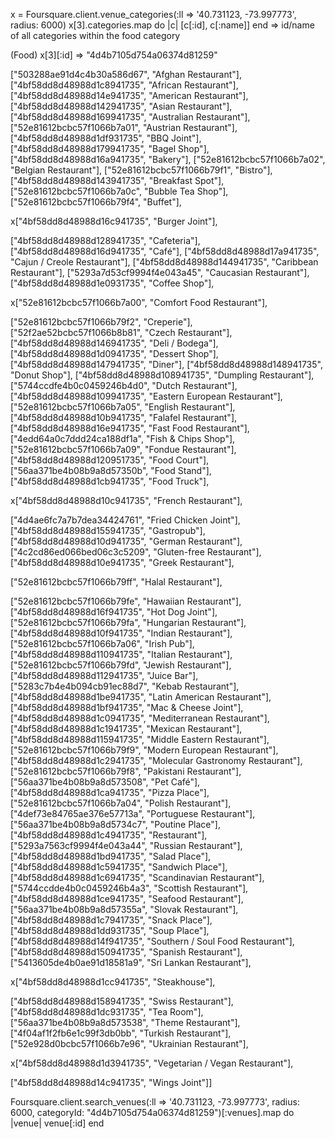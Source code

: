 

x = Foursquare.client.venue_categories(:ll => '40.731123, -73.997773', radius: 6000)
x[3].categories.map do |c|
    [c[:id], c[:name]]
end
=> id/name of all categories within the food category

(Food)
x[3][:id]
 => "4d4b7105d754a06374d81259"

["503288ae91d4c4b30a586d67", "Afghan Restaurant"],
["4bf58dd8d48988d1c8941735", "African Restaurant"],
["4bf58dd8d48988d14e941735", "American Restaurant"],
["4bf58dd8d48988d142941735", "Asian Restaurant"],
["4bf58dd8d48988d169941735", "Australian Restaurant"],
["52e81612bcbc57f1066b7a01", "Austrian Restaurant"],
["4bf58dd8d48988d1df931735", "BBQ Joint"],
["4bf58dd8d48988d179941735", "Bagel Shop"],
["4bf58dd8d48988d16a941735", "Bakery"],
["52e81612bcbc57f1066b7a02", "Belgian Restaurant"],
["52e81612bcbc57f1066b79f1", "Bistro"],
["4bf58dd8d48988d143941735", "Breakfast Spot"],
["52e81612bcbc57f1066b7a0c", "Bubble Tea Shop"],
["52e81612bcbc57f1066b79f4", "Buffet"],

x["4bf58dd8d48988d16c941735", "Burger Joint"],

["4bf58dd8d48988d128941735", "Cafeteria"],
["4bf58dd8d48988d16d941735", "Café"],
["4bf58dd8d48988d17a941735", "Cajun / Creole Restaurant"],
["4bf58dd8d48988d144941735", "Caribbean Restaurant"],
["5293a7d53cf9994f4e043a45", "Caucasian Restaurant"],
["4bf58dd8d48988d1e0931735", "Coffee Shop"],

x["52e81612bcbc57f1066b7a00", "Comfort Food Restaurant"],

["52e81612bcbc57f1066b79f2", "Creperie"],
["52f2ae52bcbc57f1066b8b81", "Czech Restaurant"],
["4bf58dd8d48988d146941735", "Deli / Bodega"],
["4bf58dd8d48988d1d0941735", "Dessert Shop"],
["4bf58dd8d48988d147941735", "Diner"],
["4bf58dd8d48988d148941735", "Donut Shop"],
["4bf58dd8d48988d108941735", "Dumpling Restaurant"],
["5744ccdfe4b0c0459246b4d0", "Dutch Restaurant"],
["4bf58dd8d48988d109941735", "Eastern European Restaurant"],
["52e81612bcbc57f1066b7a05", "English Restaurant"],
["4bf58dd8d48988d10b941735", "Falafel Restaurant"],
["4bf58dd8d48988d16e941735", "Fast Food Restaurant"],
["4edd64a0c7ddd24ca188df1a", "Fish & Chips Shop"],
["52e81612bcbc57f1066b7a09", "Fondue Restaurant"],
["4bf58dd8d48988d120951735", "Food Court"],
["56aa371be4b08b9a8d57350b", "Food Stand"],
["4bf58dd8d48988d1cb941735", "Food Truck"],

x["4bf58dd8d48988d10c941735", "French Restaurant"],

["4d4ae6fc7a7b7dea34424761", "Fried Chicken Joint"],
["4bf58dd8d48988d155941735", "Gastropub"],
["4bf58dd8d48988d10d941735", "German Restaurant"],
["4c2cd86ed066bed06c3c5209", "Gluten-free Restaurant"],
["4bf58dd8d48988d10e941735", "Greek Restaurant"],

["52e81612bcbc57f1066b79ff", "Halal Restaurant"],

["52e81612bcbc57f1066b79fe", "Hawaiian Restaurant"],
["4bf58dd8d48988d16f941735", "Hot Dog Joint"],
["52e81612bcbc57f1066b79fa", "Hungarian Restaurant"],
["4bf58dd8d48988d10f941735", "Indian Restaurant"],
["52e81612bcbc57f1066b7a06", "Irish Pub"],
["4bf58dd8d48988d110941735", "Italian Restaurant"],
["52e81612bcbc57f1066b79fd", "Jewish Restaurant"],
["4bf58dd8d48988d112941735", "Juice Bar"],
["5283c7b4e4b094cb91ec88d7", "Kebab Restaurant"],
["4bf58dd8d48988d1be941735", "Latin American Restaurant"],
["4bf58dd8d48988d1bf941735", "Mac & Cheese Joint"],
["4bf58dd8d48988d1c0941735", "Mediterranean Restaurant"],
["4bf58dd8d48988d1c1941735", "Mexican Restaurant"],
["4bf58dd8d48988d115941735", "Middle Eastern Restaurant"],
["52e81612bcbc57f1066b79f9", "Modern European Restaurant"],
["4bf58dd8d48988d1c2941735", "Molecular Gastronomy Restaurant"],
["52e81612bcbc57f1066b79f8", "Pakistani Restaurant"],
["56aa371be4b08b9a8d573508", "Pet Café"],
["4bf58dd8d48988d1ca941735", "Pizza Place"],
["52e81612bcbc57f1066b7a04", "Polish Restaurant"],
["4def73e84765ae376e57713a", "Portuguese Restaurant"],
["56aa371be4b08b9a8d5734c7", "Poutine Place"],
["4bf58dd8d48988d1c4941735", "Restaurant"],
["5293a7563cf9994f4e043a44", "Russian Restaurant"],
["4bf58dd8d48988d1bd941735", "Salad Place"],
["4bf58dd8d48988d1c5941735", "Sandwich Place"],
["4bf58dd8d48988d1c6941735", "Scandinavian Restaurant"],
["5744ccdde4b0c0459246b4a3", "Scottish Restaurant"],
["4bf58dd8d48988d1ce941735", "Seafood Restaurant"],
["56aa371be4b08b9a8d57355a", "Slovak Restaurant"],
["4bf58dd8d48988d1c7941735", "Snack Place"],
["4bf58dd8d48988d1dd931735", "Soup Place"],
["4bf58dd8d48988d14f941735", "Southern / Soul Food Restaurant"],
["4bf58dd8d48988d150941735", "Spanish Restaurant"],
["5413605de4b0ae91d18581a9", "Sri Lankan Restaurant"],

x["4bf58dd8d48988d1cc941735", "Steakhouse"],

["4bf58dd8d48988d158941735", "Swiss Restaurant"],
["4bf58dd8d48988d1dc931735", "Tea Room"],
["56aa371be4b08b9a8d573538", "Theme Restaurant"],
["4f04af1f2fb6e1c99f3db0bb", "Turkish Restaurant"],
["52e928d0bcbc57f1066b7e96", "Ukrainian Restaurant"],

x["4bf58dd8d48988d1d3941735", "Vegetarian / Vegan Restaurant"],

["4bf58dd8d48988d14c941735", "Wings Joint"]]


 Foursquare.client.search_venues(:ll => '40.731123, -73.997773', radius: 6000, categoryId: "4d4b7105d754a06374d81259")[:venues].map do |venue|
     venue[:id]
 end
